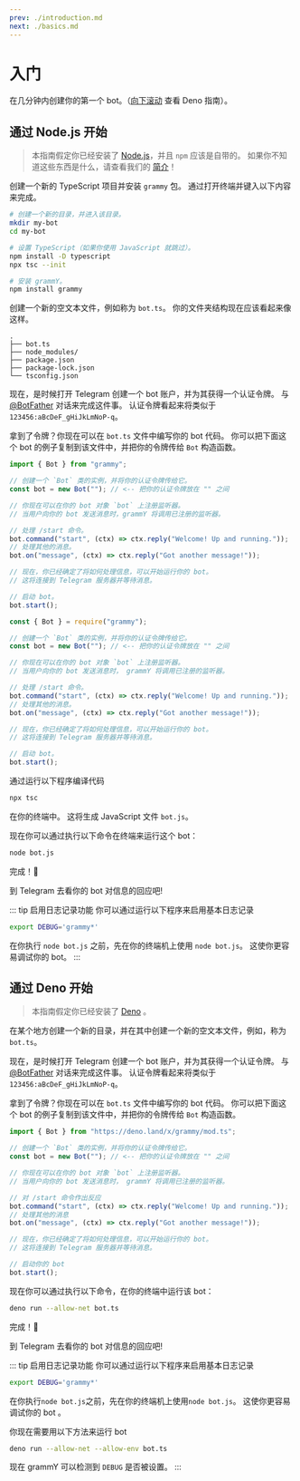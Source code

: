 ```yaml
---
prev: ./introduction.md
next: ./basics.md
---
```


# 入门

在几分钟内创建你的第一个 bot。（[向下滚动](#通过-deno-开始) 查看 Deno 指南）。

## 通过 Node.js 开始

> 本指南假定你已经安装了 [Node.js](https://nodejs.org)，并且 `npm` 应该是自带的。
> 如果你不知道这些东西是什么，请查看我们的 [简介](./introduction.md)！

创建一个新的 TypeScript 项目并安装 `grammy` 包。
通过打开终端并键入以下内容来完成。

```bash
# 创建一个新的目录，并进入该目录。
mkdir my-bot
cd my-bot

# 设置 TypeScript（如果你使用 JavaScript 就跳过）。
npm install -D typescript
npx tsc --init

# 安装 grammY。
npm install grammy
```

创建一个新的空文本文件，例如称为 `bot.ts`。
你的文件夹结构现在应该看起来像这样。

```asciiart:no-line-numbers
.
├── bot.ts
├── node_modules/
├── package.json
├── package-lock.json
└── tsconfig.json
```

现在，是时候打开 Telegram 创建一个 bot 账户，并为其获得一个认证令牌。
与 [@BotFather](https://t.me/BotFather) 对话来完成这件事。
认证令牌看起来将类似于 `123456:aBcDeF_gHiJkLmNoP-q`。

拿到了令牌？你现在可以在 `bot.ts` 文件中编写你的 bot 代码。
你可以把下面这个 bot 的例子复制到该文件中，并把你的令牌传给 `Bot` 构造函数。

<CodeGroup>
 <CodeGroupItem title="TypeScript" active>

```ts
import { Bot } from "grammy";

// 创建一个 `Bot` 类的实例，并将你的认证令牌传给它。
const bot = new Bot(""); // <-- 把你的认证令牌放在 "" 之间

// 你现在可以在你的 bot 对象 `bot` 上注册监听器。
// 当用户向你的 bot 发送消息时，grammY 将调用已注册的监听器。

// 处理 /start 命令。
bot.command("start", (ctx) => ctx.reply("Welcome! Up and running."));
// 处理其他的消息。
bot.on("message", (ctx) => ctx.reply("Got another message!"));

// 现在，你已经确定了将如何处理信息，可以开始运行你的 bot。
// 这将连接到 Telegram 服务器并等待消息。

// 启动 bot。
bot.start();
```

</CodeGroupItem>
 <CodeGroupItem title="JavaScript">

```js
const { Bot } = require("grammy");

// 创建一个 `Bot` 类的实例，并将你的认证令牌传给它。
const bot = new Bot(""); // <-- 把你的认证令牌放在 "" 之间

// 你现在可以在你的 bot 对象 `bot` 上注册监听器。
// 当用户向你的 bot 发送消息时， grammY 将调用已注册的监听器。

// 处理 /start 命令。
bot.command("start", (ctx) => ctx.reply("Welcome! Up and running."));
// 处理其他的消息。
bot.on("message", (ctx) => ctx.reply("Got another message!"));

// 现在，你已经确定了将如何处理信息，可以开始运行你的 bot。
// 这将连接到 Telegram 服务器并等待消息。

// 启动 bot。
bot.start();
```

</CodeGroupItem>
</CodeGroup>

通过运行以下程序编译代码

```bash
npx tsc
```

在你的终端中。
这将生成 JavaScript 文件 `bot.js`。

现在你可以通过执行以下命令在终端来运行这个 bot：

```bash
node bot.js
```

完成！:tada:

到 Telegram 去看你的 bot 对信息的回应吧!

::: tip 启用日志记录功能
你可以通过运行以下程序来启用基本日志记录

```bash
export DEBUG='grammy*'
```

在你执行 `node bot.js` 之前，先在你的终端机上使用 `node bot.js`。
这使你更容易调试你的 bot。
:::

## 通过 Deno 开始

> 本指南假定你已经安装了 [Deno](https://deno.land) 。

在某个地方创建一个新的目录，并在其中创建一个新的空文本文件，例如，称为 `bot.ts`。

现在，是时候打开 Telegram 创建一个 bot 账户，并为其获得一个认证令牌。
与 [@BotFather](https://t.me/BotFather) 对话来完成这件事。
认证令牌看起来将类似于 `123456:aBcDeF_gHiJkLmNoP-q`。

拿到了令牌？你现在可以在 `bot.ts` 文件中编写你的 bot 代码。
你可以把下面这个 bot 的例子复制到该文件中，并把你的令牌传给 `Bot` 构造函数。

```ts
import { Bot } from "https://deno.land/x/grammy/mod.ts";

// 创建一个 `Bot` 类的实例，并将你的认证令牌传给它。
const bot = new Bot(""); // <-- 把你的认证令牌放在 "" 之间

// 你现在可以在你的 bot 对象 `bot` 上注册监听器。
// 当用户向你的 bot 发送消息时， grammY 将调用已注册的监听器。

// 对 /start 命令作出反应
bot.command("start", (ctx) => ctx.reply("Welcome! Up and running."));
// 处理其他的消息
bot.on("message", (ctx) => ctx.reply("Got another message!"));

// 现在，你已经确定了将如何处理信息，可以开始运行你的 bot。
// 这将连接到 Telegram 服务器并等待消息。

// 启动你的 bot
bot.start();
```

现在你可以通过执行以下命令，在你的终端中运行该 bot：

```bash
deno run --allow-net bot.ts
```

完成！:tada:

到 Telegram 去看你的 bot 对信息的回应吧!

::: tip 启用日志记录功能
你可以通过运行以下程序来启用基本日志记录

```bash
export DEBUG='grammy*'
```

在你执行`node bot.js`之前，先在你的终端机上使用`node bot.js`。
这使你更容易调试你的 bot 。

你现在需要用以下方法来运行 bot

```bash
deno run --allow-net --allow-env bot.ts
```

现在 grammY 可以检测到 `DEBUG` 是否被设置。
:::
